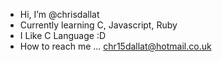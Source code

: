 - Hi, I’m @chrisdallat
- Currently learning C, Javascript, Ruby
- I Like C Language :D
- How to reach me ... chr15dallat@hotmail.co.uk
